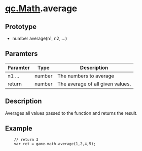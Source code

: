 # [qc.Math](README.md).average

## Prototype
* number average(n1, n2, ...)

## Paramters
| Paramter | Type | Description |
| ------------- | ------------- | -------------|
| n1 ... | number | The numbers to average    |
| return | number | The average of all given values.   |

## Description
Averages all values passed to the function and returns the result.

## Example
````
    // return 3
    var ret = game.math.average(1,2,4,5);
````
